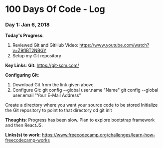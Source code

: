 # 100 Days Of Code - Log

### Day 1: Jan 6, 2018

**Today's Progress**: 
1. Reviewed Git and GitHub Video: https://www.youtube.com/watch?v=Z9fIBT2NBGY
2. Setup my Git repository

**Key Links**:
**Git**: https://git-scm.com/

**Configuring Git**:
1. Download Git from the link given above.
2. Configure Git:
git config --global user.name "Name"
git config --global user.email "Your E-Mail Address"
    
Create a directory where you want your source code to be stored
Initialize the Git repository to point to that directory
cd <directory>
git init
  
**Thoughts**: Progress has been slow. Plan to explore bootstrap framework and then ReactJS.

**Links(s) to work:** https://www.freecodecamp.org/challenges/learn-how-freecodecamp-works
